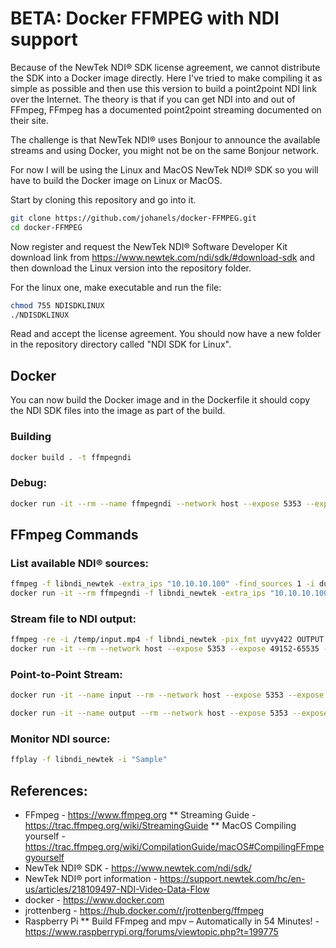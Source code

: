 # BETA: Docker FFMPEG with NDI support

Because of the NewTek NDI® SDK license agreement, we cannot distribute the SDK into a Docker image directly. Here I've tried to make compiling it as simple as possible and then use this version to build a point2point NDI link over the Internet. The theory is that if you can get NDI into and out of FFmpeg, FFmpeg has a documented point2point streaming documented on their site.

The challenge is that NewTek NDI® uses Bonjour to announce the available streams and using Docker, you might not be on the same Bonjour network.

For now I will be using the Linux and MacOS NewTek NDI® SDK so you will have to build the Docker image on Linux or MacOS.

Start by cloning this repository and go into it.

```bash
git clone https://github.com/johanels/docker-FFMPEG.git
cd docker-FFMPEG
```

Now register and request the NewTek NDI® Software Developer Kit download link from https://www.newtek.com/ndi/sdk/#download-sdk and then download the Linux version into the repository folder.

For the linux one, make executable and run the file:

```bash
chmod 755 NDISDKLINUX
./NDISDKLINUX
```
Read and accept the license agreement. You should now have a new folder in the repository directory called "NDI SDK for Linux".


## Docker
You can now build the Docker image and in the Dockerfile it should copy the NDI SDK files into the image as part of the build.

### Building

```bash
docker build . -t ffmpegndi
```

### Debug:
```bash
docker run -it --rm --name ffmpegndi --network host --expose 5353 --expose 5353/udp --expose 49152-65535 -v ~/Downloads/:/temp/ --entrypoint='bash' ffmpegndi
```

## FFmpeg Commands

### List available NDI® sources:

```bash
ffmpeg -f libndi_newtek -extra_ips "10.10.10.100" -find_sources 1 -i dummy
docker run -it --rm ffmpegndi -f libndi_newtek -extra_ips "10.10.10.100" -find_sources 1 -i dummy
```

### Stream file to NDI output:
```bash
ffmpeg -re -i /temp/input.mp4 -f libndi_newtek -pix_fmt uyvy422 OUTPUT
docker run -it --rm --network host --expose 5353 --expose 49152-65535 -v $PWD/:/temp/ ffmpegndi -re -i /temp/input.mp4 -f libndi_newtek -pix_fmt uyvy422 OUTPUT
```

### Point-to-Point Stream:
```bash
docker run -it --name input --rm --network host --expose 5353 --expose 49152-65535 ffmpegndi -f libndi_newtek -extra_ips 10.10.10.100 -i "OUTPUT.LOCAL (Scan Converter)" -f mpegts udp://10.10.10.101:1234

docker run -it --name output --rm --network host --expose 5353 --expose 49152-65535 ffmpegndi -i udp://@:1234 -f libndi_newtek -pix_fmt uyvy422 OUTPUT
```

### Monitor NDI source:
```bash
ffplay -f libndi_newtek -i "Sample"
```

## References:
* FFmpeg - https://www.ffmpeg.org
** Streaming Guide - https://trac.ffmpeg.org/wiki/StreamingGuide
** MacOS Compiling yourself -  https://trac.ffmpeg.org/wiki/CompilationGuide/macOS#CompilingFFmpegyourself
* NewTek NDI® SDK - https://www.newtek.com/ndi/sdk/
* NewTek NDI® port information - https://support.newtek.com/hc/en-us/articles/218109497-NDI-Video-Data-Flow
* docker - https://www.docker.com
* jrottenberg - https://hub.docker.com/r/jrottenberg/ffmpeg
* Raspberry Pi
** Build FFmpeg and mpv – Automatically in 54 Minutes! - https://www.raspberrypi.org/forums/viewtopic.php?t=199775
